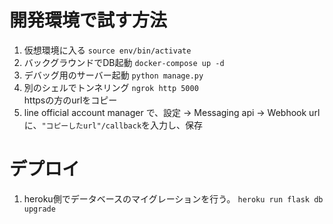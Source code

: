 # 開発環境で試す方法
1. 仮想環境に入る `source env/bin/activate`
1. バックグラウンドでDB起動 `docker-compose up -d`
1. デバッグ用のサーバー起動 `python manage.py`
1. 別のシェルでトンネリング `ngrok http 5000`\
httpsの方のurlをコピー
1. line official account manager で、設定 -> Messaging api -> Webhook url に、`"コピーしたurl"/callback`を入力し、保存

# デプロイ
1. heroku側でデータベースのマイグレーションを行う。 `heroku run flask db upgrade`

